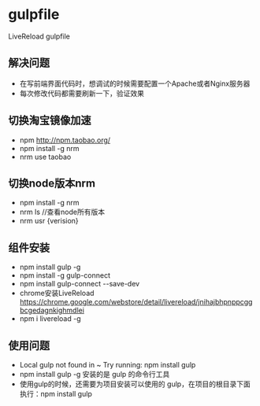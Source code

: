 # gulpfile  
LiveReload gulpfile  

## 解决问题  
 - 在写前端界面代码时，想调试的时候需要配置一个Apache或者Nginx服务器  
 - 每次修改代码都需要刷新一下，验证效果  

## 切换淘宝镜像加速  
 - npm http://npm.taobao.org/  
 - npm install -g nrm  
 - nrm use taobao  

## 切换node版本nrm  
 - npm install -g nrm  
 - nrm ls //查看node所有版本  
 - nrm usr {verision}  

## 组件安装

 - npm install gulp -g  
 - npm install -g gulp-connect  
 - npm install gulp-connect --save-dev  
 - chrome安装LiveReload https://chrome.google.com/webstore/detail/livereload/jnihajbhpnppcggbcgedagnkighmdlei  
 - npm i livereload -g  

## 使用问题
 - Local gulp not found in ~ Try running: npm install gulp
 - npm install gulp -g 安装的是 gulp 的命令行工具
 - 使用gulp的时候，还需要为项目安装可以使用的 gulp，在项目的根目录下面执行：npm install gulp